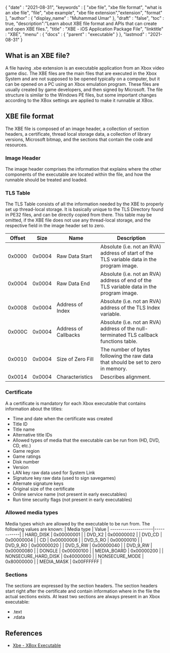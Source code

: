 {
  "date" : "2021-08-31",
  "keywords" : [ "xbe file", "xbe file format", "what is an xbe file", "file", "xbe example", "xbe file extension","extension", "format" ],
  "author" : {
    "display_name" : "Muhammad Umar"
  },
  "draft" : "false",
  "toc" : true,
  "description":"Learn about XBE file format and APIs that can create and open XBE files.",
  "title" : "XBE - iOS Application Package File",
  "linktitle" : "XBE",
  "menu" : {
    "docs" : {
      "parent" : "executable"
    }
  },
  "lastmod" : "2021-08-31"
}

## What is an XBE file?
A file having .xbe extension is an executable application from an Xbox video game disc. The XBE files are the main files that are executed in the Xbox System and are not supposed to be opened typically on a computer, but it can be opened on a PC using an Xbox emulation program. These files are usually created by game developers, and then signed by Microsoft. The file structure is similar to the Windows PE files, but some important changes according to the XBox settings are applied to make it runnable at XBox.

## XBE file format
The XBE file is composed of an image header, a collection of section headers, a certificate, thread local storage data, a collection of library versions, Microsoft bitmap, and the sections that contain the code and resources.

### Image Header
The image header comprises the information that explains where the other components of the executable are located within the file, and how the runnable should be treated and loaded.

### TLS Table
The TLS Table consists of all the information needed by the XBE to properly set up thread-local storage. It is basically unique to the TLS Directory found in PE32 files, and can be directly copied from there. This table may be omitted, if the XBE file does not use any thread-local storage, and the respective field in the image header set to zero.

| Offset |  Size  |         Name         |                                        Description                                         |
--------|--------|----------------------|--------------------------------------------------------------------------------------------|
| 0x0000 | 0x0004 |    Raw Data Start    | Absolute (i.e. not an RVA) address of start of the TLS variable data in the program image. |
| 0x0004 | 0x0004 |     Raw Data End     |  Absolute (i.e. not an RVA) address of end of the TLS variable data in the program image.  |
| 0x0008 | 0x0004 |   Address of Index   |               Absolute (i.e. not an RVA) address of the TLS Index variable.                |
| 0x000C | 0x0004 | Address of Callbacks |  Absolute (i.e. not an RVA) address of the null-terminated TLS callback functions table.   |
| 0x0010 | 0x0004 |  Size of Zero Fill   |      The number of bytes following the raw data that should be set to zero in memory.      |
| 0x0014 | 0x0004 |   Characteristics    |                                    Describes alignment.                                    |

### Certificate

 A a certificate is mandatory for each Xbox executable that contains information about the titles:
 
- Time and date when the certificate was created
- Title ID
- Title name
- Alternative title IDs
- Allowed types of media that the executable can be run from (HD, DVD, CD, etc.)
- Game region
- Game ratings
- Disk number
- Version
- LAN key raw data used for System Link
- Signature key raw data (used to sign savegames)
- Alternate signature keys
- Original size of the certificate
- Online service name (not present in early executables)
- Run time security flags (not present in early executables)
 
### Allowed media types
Media types which are allowed by the executable to be run from. The following values are known:
|     Media type      |   Value    |
---------------------|------------|
|      HARD_DISK      | 0x00000001 |
|       DVD_X2        | 0x00000002 |
|       DVD_CD        | 0x00000004 |
|         CD          | 0x00000008 |
|      DVD_5_RO       | 0x00000010 |
|      DVD_9_RO       | 0x00000020 |
|      DVD_5_RW       | 0x00000040 |
|      DVD_9_RW       | 0x00000080 |
|       DONGLE        | 0x00000100 |
|     MEDIA_BOARD     | 0x00000200 |
| NONSECURE_HARD_DISK | 0x40000000 |
|   NONSECURE_MODE    | 0x80000000 |
|     MEDIA_MASK      | 0x00FFFFFF |

### Sections
The sections are expressed by the section headers. The section headers start right after the certificate and contain information where in the file the actual sections exists. At least two sections are always present in an Xbox executable: 
- .text 
- .rdata


## References 

* [Xbe - XBox Executable](https://xboxdevwiki.net/Xbe)

